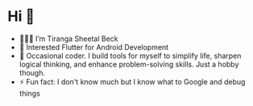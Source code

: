 # Hi 👋

- 👱🏽‍♂️ I’m Tiranga Sheetal Beck
- 👀 Interested Flutter for Android Development
- 🌱 Occasional coder. I build tools for myself to simplify life, sharpen logical thinking, and enhance problem-solving skills. Just a hobby though.
- ⚡  Fun fact: I don't know much but I know what to Google and debug things

<!---
beckkk01/beckkk01 is a ✨ special ✨ repository because its `README.md` (this file) appears on your GitHub profile.
You can click the Preview link to take a look at your changes.
--->
